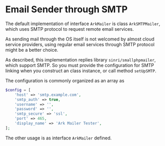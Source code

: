 # Email Sender through SMTP

The default implementation of interface `ArkMailer` is class `ArkSMTPMailer`,
which uses SMTP protocol to request remote email services.

As sending mail through the OS itself is not welcomed by almost cloud service providers, 
using regular email services through SMTP protocol might be a better choice.

As described, this implementation replies library `sinri/smallphpmailer`, which support SMTP.
So you must provide the configuration for SMTP linking when you construct an class instance,
or call method `setUpSMTP`.

The configuration is commonly organized as an array as 

```php
$config = [
    'host' => 'smtp.example.com',
    'smtp_auth' => true,
    'username' => '',
    'password' => '',
    'smtp_secure' => 'ssl',
    'port' => 465,
    'display_name' => 'Ark Mailer Tester',
];
```

The other usage is as interface `ArkMailer` defined.